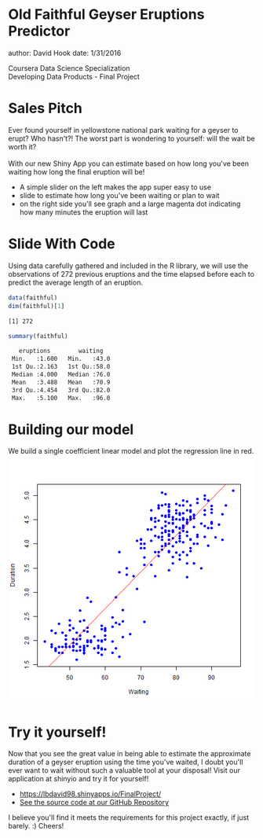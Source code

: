 Old Faithful Geyser Eruptions Predictor
========================================================
author: David Hook
date: 1/31/2016

Coursera Data Science Specialization  
Developing Data Products - Final Project

Sales Pitch
========================================================

Ever found yourself in yellowstone national park waiting
for a geyser to erupt? Who hasn't?! The worst part is wondering
to yourself: will the wait be worth it?  
<br>With our new Shiny App you can estimate based on how long you've been waiting how
long the final eruption will be!
* A simple slider on the left makes the app super easy to use
* slide to estimate how long you've been waiting or plan to wait
* on the right side you'll see graph and a large magenta dot indicating how many minutes the eruption will last


Slide With Code
========================================================

Using data carefully gathered and included in the R library, we will use the observations of 272 previous eruptions and the time elapsed before each to predict the average length of an eruption.


```r
data(faithful)
dim(faithful)[1]
```

```
[1] 272
```

```r
summary(faithful)
```

```
   eruptions        waiting    
 Min.   :1.600   Min.   :43.0  
 1st Qu.:2.163   1st Qu.:58.0  
 Median :4.000   Median :76.0  
 Mean   :3.488   Mean   :70.9  
 3rd Qu.:4.454   3rd Qu.:82.0  
 Max.   :5.100   Max.   :96.0  
```


Building our model
========================================================

We build a single coefficient linear model and plot the regression line in red.  
![plot of chunk unnamed-chunk-2](FinalPresentation-figure/unnamed-chunk-2-1.png)

Try it yourself!
===
Now that you see the great value in being able to estimate the approximate duration of a geyser eruption 
using the time you've waited, I doubt you'll ever want to wait without such a valuable tool at your disposal!
Visit our application at shinyio and try it for yourself!  
* <a href="https://lbdavid98.shinyapps.io/FinalProject/">https://lbdavid98.shinyapps.io/FinalProject/</a>
* <a href="https://github.com/LBDavid98/OldFaithful">See the source code at our GitHub Repository</a>

I believe you'll find it meets the requirements for this project exactly, if just barely. :) Cheers!



